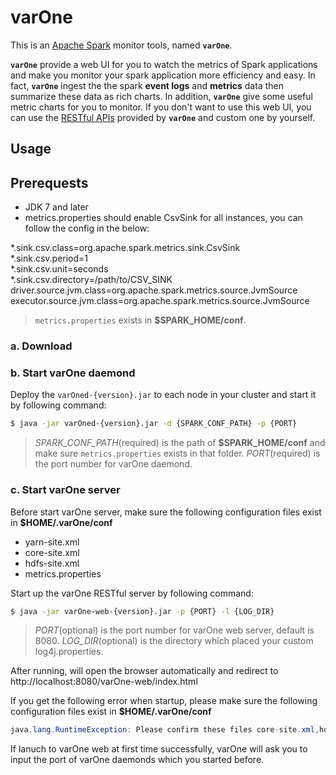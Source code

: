 **varOne**
===================


This is an [Apache Spark](http://spark.apache.org/) monitor tools, named **```varOne```**.

**```varOne```** provide a web UI for you to watch the metrics of Spark applications and make you monitor your spark application more efficiency and easy. In fact, **```varOne```** ingest the the spark **event logs** and **metrics** data then summarize these data as rich charts. In addition, **```varOne```** give some useful metric charts for you to monitor. If you don't want to use this web UI, you can use the [RESTful APIs](/docs/api.md) provided by **```varOne```** and custom one by yourself.





Usage
-------------

## Prerequests
- JDK 7 and later
- metrics.properties should enable CsvSink for all instances, you can follow the config in the below:
<div>
*.sink.csv.class=org.apache.spark.metrics.sink.CsvSink</br>
*.sink.csv.period=1</br>
*.sink.csv.unit=seconds</br>
*.sink.csv.directory=/path/to/CSV_SINK</br>
driver.source.jvm.class=org.apache.spark.metrics.source.JvmSource</br>
executor.source.jvm.class=org.apache.spark.metrics.source.JvmSource</br>
</div>

> ```metrics.properties``` exists in **$SPARK_HOME/conf**.


### a. Download
### b. Start varOne daemond
Deploy the ```varOned-{version}.jar``` to each node in your cluster and start it by following command:
```bash
$ java -jar varOned-{version}.jar -d {SPARK_CONF_PATH} -p {PORT}
```

> *SPARK_CONF_PATH*(required) is the path of **$SPARK_HOME/conf** and make sure ```metrics.properties``` exists in that folder.
> *PORT*(required) is the port number for varOne daemond.

### c. Start varOne server
Before start varOne server, make sure the following configuration files exist in **$HOME/.varOne/conf**
* yarn-site.xml
* core-site.xml
* hdfs-site.xml
* metrics.properties

Start up the varOne RESTful server by following command:
```bash
$ java -jar varOne-web-{version}.jar -p {PORT} -l {LOG_DIR}
```
> *PORT*(optional) is the port number for varOne web server, default is 8080.
> *LOG_DIR*(optional) is the directory which placed your custom log4j.properties.


After running, will open the browser automatically and redirect to http://localhost:8080/varOne-web/index.html

If you get the following error when startup, please make sure the following configuration files exist in **$HOME/.varOne/conf**
```java
java.lang.RuntimeException: Please confirm these files core-site.xml,hdfs-site.xml,yarn-site.xml,metrics.properties exist in the /home/user1/.varone/conf
```
If lanuch to varOne web at first time successfully, varOne will ask you to input the port of varOne daemonds which you started before.
